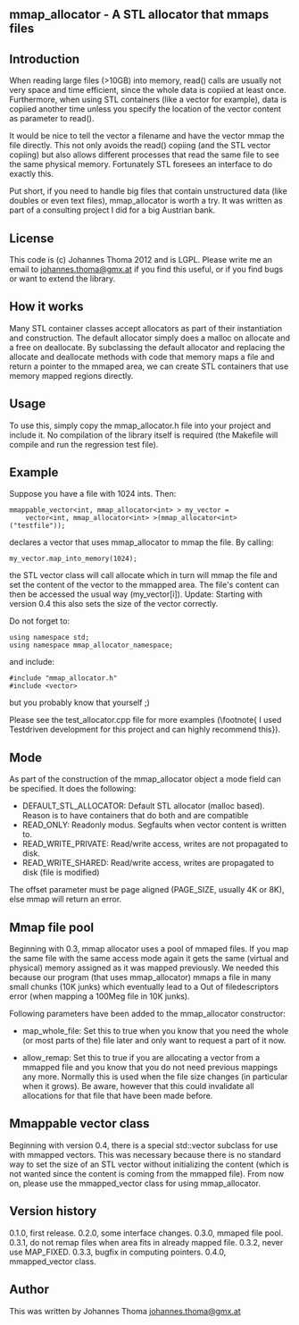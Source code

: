 mmap_allocator - A STL allocator that mmaps files
-------------------------------------------------

Introduction
------------

When reading large files (>10GB) into memory, read() calls are usually 
not very space and time efficient, since the whole data is copiied at
least once. Furthermore, when using STL containers (like a vector for
example), data is copiied another time unless you specify the location
of the vector content as parameter to read(). 

It would be nice to tell the vector a filename and have the vector mmap
the file directly. This not only avoids the read() copiing (and the
STL vector copiing) but also allows different processes that read the
same file to see the same physical memory. Fortunately STL foresees
an interface to do exactly this.

Put short, if you need to handle big files that contain unstructured data 
(like doubles or even text files), mmap_allocator is worth a try. It was
written as part of a consulting project I did for a big Austrian bank.

License
-------

This code is (c) Johannes Thoma 2012 and is LGPL. Please write me an email to 
johannes.thoma@gmx.at if you find this useful, or if you find bugs or want 
to extend the library.

How it works
------------

Many STL container classes accept allocators as part of their instantiation
and construction. The default allocator simply does a malloc on allocate and
a free on deallocate. By subclassing the default allocator and replacing the
allocate and deallocate methods with code that memory maps a file and return
a pointer to the mmaped area, we can create STL containers that use memory
mapped regions directly.

Usage
-----

To use this, simply copy the mmap_allocator.h file into your project
and include it. No compilation of the library itself is required (the
Makefile will compile and run the regression test file).

Example
-------

Suppose you have a file with 1024 ints. Then:

	mmappable_vector<int, mmap_allocator<int> > my_vector = 
		vector<int, mmap_allocator<int> >(mmap_allocator<int>("testfile"));

declares a vector that uses mmap_allocator to mmap the file. By calling:

	my_vector.map_into_memory(1024);

the STL vector class will call allocate which in turn will mmap the file and 
set the content of the vector to the mmapped area. The file's content can
then be accessed the usual way (my_vector[i]). Update: Starting with
version 0.4 this also sets the size of the vector correctly.

Do not forget to:

	using namespace std;
	using namespace mmap_allocator_namespace;

and include:

	#include "mmap_allocator.h"
	#include <vector>

but you probably know that yourself ;)

Please see the test_allocator.cpp file for more examples (\footnote{
I used Testdriven development for this project and can highly recommend
this}).

Mode
----

As part of the construction of the mmap_allocator object a mode field can be 
specified. It does the following:

* DEFAULT_STL_ALLOCATOR: Default STL allocator (malloc based). Reason 
	is to have containers that do both and are compatible
* READ_ONLY: Readonly modus. Segfaults when vector content is written to.
* READ_WRITE_PRIVATE: Read/write access, writes are not propagated to disk.
* READ_WRITE_SHARED: Read/write access, writes are propagated to disk 
	(file is modified)

The offset parameter must be page aligned (PAGE_SIZE, usually 4K or 8K), 
else mmap will return an error.

Mmap file pool
--------------

Beginning with 0.3, mmap allocator uses a pool of mmaped files. If you
map the same file with the same access mode again it gets the same
(virtual and physical) memory assigned as it was mapped previously.
We needed this because our program (that uses mmap_allocator) mmaps
a file in many small chunks (10K junks) which eventually lead to a
Out of filedescriptors error (when mapping a 100Meg file in 10K junks).

Following parameters have been added to the mmap_allocator constructor:

* map_whole_file: Set this to true when you know that you need
the whole (or most parts of the) file later and only want to 
request a part of it now.

* allow_remap: Set this to true if you are allocating a vector
from a mmapped file and you know that you do not need previous
mappings any more. Normally this is used when the file size 
changes (in particular when it grows). Be aware, however that
this could invalidate all allocations for that file that have
been made before.

Mmappable vector class
----------------------

Beginning with version 0.4, there is a special std::vector subclass 
for use with mmapped vectors. This was necessary because there is
no standard way to set the size of an STL vector without initializing
the content (which is not wanted since the content is coming from the
mmapped file). From now on, please use the mmapped_vector class for
using mmap_allocator.

Version history
---------------

0.1.0, first release.
0.2.0, some interface changes.
0.3.0, mmaped file pool.
0.3.1, do not remap files when area fits in already mapped file.
0.3.2, never use MAP_FIXED.
0.3.3, bugfix in computing pointers.
0.4.0, mmapped_vector class.

Author
------

This was written by Johannes Thoma <johannes.thoma@gmx.at>
